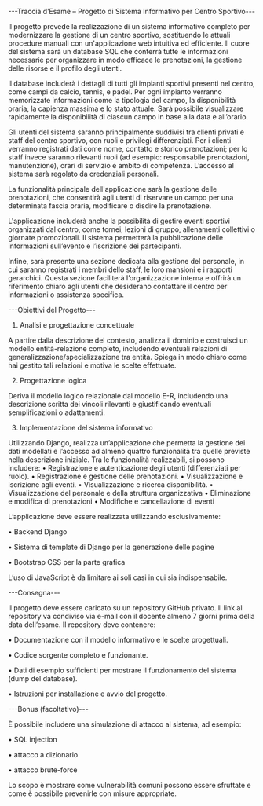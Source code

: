 ---Traccia d’Esame – Progetto di Sistema Informativo per Centro Sportivo---	

Il progetto prevede la realizzazione di un sistema informativo completo per modernizzare la gestione di un centro sportivo, sostituendo le attuali procedure manuali con un'applicazione web intuitiva ed efficiente. Il cuore del sistema sarà un database SQL che conterrà tutte le informazioni necessarie per organizzare in modo efficace le prenotazioni, la gestione delle risorse e il profilo degli utenti.

Il database includerà i dettagli di tutti gli impianti sportivi presenti nel centro, come campi da calcio, tennis, e padel. Per ogni impianto verranno memorizzate informazioni come la tipologia del campo, la disponibilità oraria, la capienza massima e lo stato attuale. Sarà possibile visualizzare rapidamente la disponibilità di ciascun campo in base alla data e all’orario.

Gli utenti del sistema saranno principalmente suddivisi tra clienti privati e staff del centro sportivo, con ruoli e privilegi differenziati. Per i clienti verranno registrati dati come nome, contatto e storico prenotazioni; per lo staff invece saranno rilevanti ruoli (ad esempio: responsabile prenotazioni, manutenzione), orari di servizio e ambito di competenza. L’accesso al sistema sarà regolato da credenziali personali.

La funzionalità principale dell'applicazione sarà la gestione delle prenotazioni, che consentirà agli utenti di riservare un campo per una determinata fascia oraria, modificare o disdire la prenotazione. 

L'applicazione includerà anche la possibilità di gestire eventi sportivi organizzati dal centro, come tornei, lezioni di gruppo, allenamenti collettivi o giornate promozionali. Il sistema permetterà la pubblicazione delle informazioni sull’evento e l’iscrizione dei partecipanti.

Infine, sarà presente una sezione dedicata alla gestione del personale, in cui saranno registrati i membri dello staff, le loro mansioni e i rapporti gerarchici. Questa sezione faciliterà l’organizzazione interna e offrirà un riferimento chiaro agli utenti che desiderano contattare il centro per informazioni o assistenza specifica.

---Obiettivi del Progetto---

1. Analisi e progettazione concettuale

A partire dalla descrizione del contesto, analizza il dominio e costruisci un modello entità-relazione completo, includendo eventuali relazioni di generalizzazione/specializzazione tra entità. Spiega in modo chiaro come hai gestito tali relazioni e motiva le scelte effettuate.

2. Progettazione logica

Deriva il modello logico relazionale dal modello E-R, includendo una descrizione scritta dei vincoli rilevanti e giustificando eventuali semplificazioni o adattamenti.

3. Implementazione del sistema informativo
   
Utilizzando Django, realizza un’applicazione che permetta la gestione dei dati modellati e l’accesso ad almeno quattro funzionalità tra quelle previste nella descrizione iniziale. Tra le funzionalità realizzabili, si possono includere:
•	Registrazione e autenticazione degli utenti (differenziati per ruolo).
•	Registrazione e gestione delle prenotazioni.
•	Visualizzazione e iscrizione agli eventi.
•	Visualizzazione e ricerca disponibilità.
• Visualizzazione del personale e della struttura organizzativa
• Eliminazione e modifica di prenotazioni
• Modifiche e cancellazione di eventi

L’applicazione deve essere realizzata utilizzando esclusivamente:

•	Backend Django

•	Sistema di template di Django per la generazione delle pagine

•	Bootstrap CSS per la parte grafica

L’uso di JavaScript è da limitare ai soli casi in cui sia indispensabile.

---Consegna---

Il progetto deve essere caricato su un repository GitHub privato. Il link al repository va condiviso via e-mail con il docente almeno 7 giorni prima della data dell’esame.
Il repository deve contenere:

•	Documentazione con il modello informativo e le scelte progettuali.

•	Codice sorgente completo e funzionante.

•	Dati di esempio sufficienti per mostrare il funzionamento del sistema (dump del database).

•	Istruzioni per installazione e avvio del progetto.


---Bonus (facoltativo)---

È possibile includere una simulazione di attacco al sistema, ad esempio:

•	SQL injection

•	attacco a dizionario

•	attacco brute-force

Lo scopo è mostrare come vulnerabilità comuni possono essere sfruttate e come è possibile prevenirle con misure appropriate.


